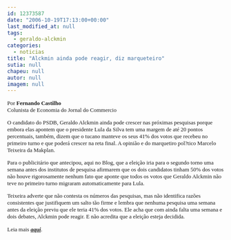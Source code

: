 ```yaml
---
id: 12373587
date: "2006-10-19T17:13:00+00:00"
last_modified_at: null
tags:
  - geraldo-alckmin
categories:
  - noticias
title: "Alckmin ainda pode reagir, diz marqueteiro"
sutia: null
chapeu: null
autor: null
imagem: null
---
```

<p><FONT face=Verdana size=2></p>
<p><P>Por <B>Fernando Castilho</B><BR>Colunista de Economia do Jornal do Commercio</P></FONT><FONT face=Verdana size=2></p>
<p><P>O candidato do PSDB, Geraldo Alckmin ainda pode crescer nas próximas pesquisas porque embora elas apontem que o presidente Lula da Silva tem uma margem de até 20 pontos percentuais, também, dizem que o tucano manteve os seus 41% dos votos que recebeu no primeiro turno e que poderá crescer na reta final. A opinião e do marquetiro pol?tico Marcelo Teixeira da Makplan. </P></p>
<p><P>Para o publicitário que antecipou, aqui no Blog, que a eleição iria para o segundo torno uma semana antes dos institutos de pesquisa afirmarem que os dois candidatos tinham 50% dos votos não houve rigorosamente nenhum fato que aponte que todos os votos que Geraldo Alckmin não teve no primeiro turno migraram automaticamente para Lula.</P></p>
<p><P>Teixeira adverte que não contesta os números das pesquisas, mas não identifica razões consistentes que justifiquem um salto tão firme e lembra que nenhuma pesquisa uma semana antes da eleição previu que ele teria 41% dos votos. Ele acha que com ainda falta uma semana e dois debates, Alckmin pode reagir. E não acredita que a eleição esteja decidida.</P></p>
<p><P>Leia mais <A href=\"https://jc3.uol.com.br/blogs/jc/2006/10/19/not_2521.php\"><STRONG><EM>aqui</EM></STRONG></A>.</FONT></P> </p>
